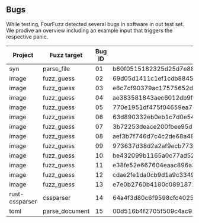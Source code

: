 ## Bugs

While testing, FourFuzz detected several bugs in software in out test set.
We prodive an overview including an example input that triggers the respective panic.

| Project | Fuzz target | Bug ID | Input | Status |
| ------- | ----------- | -----  | --- | ------ |
| syn     | parse_file  | 01     | b60f0515182325d25d7e885b8f0bcc595561f5e269a12e698de185828faeba3b | fixed |
| image   | fuzz_guess  | 02     | 69d05d1411c1ef1cdb88455cea295708c876df30650f7b7a3d3cf3ba9b6c1a3b | fixed |
| image   | fuzz_guess  | 03     | e6c7cf90379ac17575652d9e9186901477833f183d6bf0699118cca6c78d31b5 | fixed |
| image   | fuzz_guess  | 04     | ae383581843aec6012db9fa71173a0dc44075d5ac287d7bb7fa3e24426bfa831 | fixed |
| image   | fuzz_guess  | 05     | 770e1951df475f04659ea7357218675d12a688cf2e6979a46d37e7f8ae326868 | fixed |
| image   | fuzz_guess  | 06     | 63d890332eb0eb1c7d0e54ac067cffb303692daafa02e0a6d4e76271f7f9a7a2 | fixed |
| image   | fuzz_guess  | 07     | 3b72253deace200fbee95d12472f76a051f696aeed973af875402fae0b6006f1 | fixed |
| image   | fuzz_guess  | 08     | aef3b7f746d7c4c2de68a488b774b086b1af4ea24548ba8b02aae82ee1eb40f8 | fixed |
| image   | fuzz_guess  | 09     | 973637d38d2a2af9ecb773dcc5e3d4c62bb0e070c34b8e42ebfcaea4fffe9141 | fixed |
| image   | fuzz_guess  | 10     | be432099b1165a0c77ad52612fb371d092fc9ad879bc1f97b64a1a69ac56bea8 | fixed |
| image   | fuzz_guess  | 11     | e38fe52e667604eaac896a3df534ac38eb891c8ae8ad382177a524c69b819225 | fixed |
| image   | fuzz_guess  | 12     | cdae2fe1da0cb9d1a9c33497f733238daacfb627fd748c94b69a88063b614b34 | fixed |
| image   | fuzz_guess  | 13     | e7e0b2760b4180c08918710e5186e905202d6b77afccd34cc2d2287aa109a8f7 | [issue](https://github.com/image-rs/jpeg-decoder/issues/277) |
| rust-cssparser | cssparser | 14 | 64a4f3d80c6f9598cfc40255f7410db68675019d5c2be9eb5555ca5721c29516 | [issue](https://github.com/servo/rust-cssparser/issues/405) |
| toml | parse_document | 15 | 00d516b4f2705f509c4ac9106d0781215a43b8420c43b5ec3ecdcdb120669816 | fixed |



